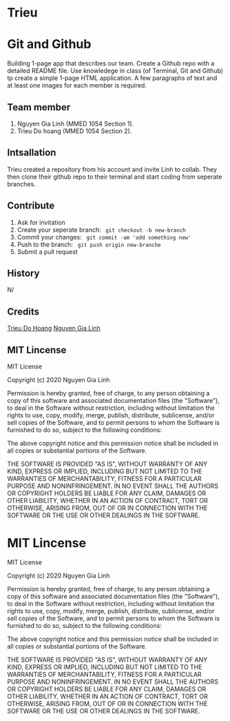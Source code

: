 # Trieu
# Git and Github

Building 1-page app that describes our team. Create a Github repo with a detailed README file. Use knowledege in class (of Terminal, Git and Github) tp create a simple 1-page HTML application. A few paragraphs of text and at least one images for each member is required.

## Team member

1. Nguyen Gia Linh (MMED 1054 Section 1).
2. Trieu Do hoang (MMED 1054 Section 2).

## Intsallation

Trieu created a repository from his account and invite Linh to collab. They then clone their github repo to their terminal and start coding from seperate branches.

## Contribute

1. Ask for invitation
2. Create your seperate branch: ` git checkout -b new-branch`
3. Commit your changes: ` git commit -am 'add something new'`
4. Push to the branch: ` git push origin new-branche`
5. Submit a pull request

## History

N/

## Credits

[Trieu Do Hoang](https://github.com/trieucool274)
[Nguyen Gia Linh](https://github.com/Ery205275)

## MIT Lincense
MIT License

Copyright (c) 2020 Nguyen Gia Linh

Permission is hereby granted, free of charge, to any person obtaining a copy
of this software and associated documentation files (the "Software"), to deal
in the Software without restriction, including without limitation the rights
to use, copy, modify, merge, publish, distribute, sublicense, and/or sell
copies of the Software, and to permit persons to whom the Software is
furnished to do so, subject to the following conditions:

The above copyright notice and this permission notice shall be included in all
copies or substantial portions of the Software.

THE SOFTWARE IS PROVIDED "AS IS", WITHOUT WARRANTY OF ANY KIND, EXPRESS OR
IMPLIED, INCLUDING BUT NOT LIMITED TO THE WARRANTIES OF MERCHANTABILITY,
FITNESS FOR A PARTICULAR PURPOSE AND NONINFRINGEMENT. IN NO EVENT SHALL THE
AUTHORS OR COPYRIGHT HOLDERS BE LIABLE FOR ANY CLAIM, DAMAGES OR OTHER
LIABILITY, WHETHER IN AN ACTION OF CONTRACT, TORT OR OTHERWISE, ARISING FROM,
OUT OF OR IN CONNECTION WITH THE SOFTWARE OR THE USE OR OTHER DEALINGS IN THE
SOFTWARE.

# MIT Lincense
MIT License

Copyright (c) 2020 Nguyen Gia Linh

Permission is hereby granted, free of charge, to any person obtaining a copy
of this software and associated documentation files (the "Software"), to deal
in the Software without restriction, including without limitation the rights
to use, copy, modify, merge, publish, distribute, sublicense, and/or sell
copies of the Software, and to permit persons to whom the Software is
furnished to do so, subject to the following conditions:

The above copyright notice and this permission notice shall be included in all
copies or substantial portions of the Software.

THE SOFTWARE IS PROVIDED "AS IS", WITHOUT WARRANTY OF ANY KIND, EXPRESS OR
IMPLIED, INCLUDING BUT NOT LIMITED TO THE WARRANTIES OF MERCHANTABILITY,
FITNESS FOR A PARTICULAR PURPOSE AND NONINFRINGEMENT. IN NO EVENT SHALL THE
AUTHORS OR COPYRIGHT HOLDERS BE LIABLE FOR ANY CLAIM, DAMAGES OR OTHER
LIABILITY, WHETHER IN AN ACTION OF CONTRACT, TORT OR OTHERWISE, ARISING FROM,
OUT OF OR IN CONNECTION WITH THE SOFTWARE OR THE USE OR OTHER DEALINGS IN THE
SOFTWARE.
